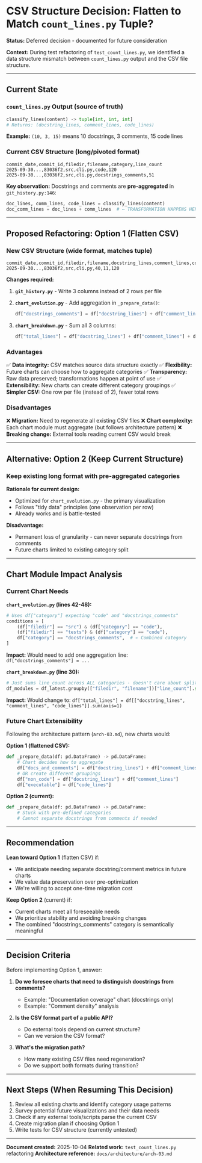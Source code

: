 # CSV Structure Decision: Flatten to Match `count_lines.py` Tuple?

**Status:** Deferred decision - documented for future consideration

**Context:** During test refactoring of `test_count_lines.py`, we identified a data structure mismatch between `count_lines.py` output and the CSV file structure.

---

## Current State

### `count_lines.py` Output (source of truth)

```python
classify_lines(content) -> tuple[int, int, int]
# Returns: (docstring_lines, comment_lines, code_lines)
```

**Example:** `(10, 3, 15)` means 10 docstrings, 3 comments, 15 code lines

### Current CSV Structure (long/pivoted format)

```csv
commit_date,commit_id,filedir,filename,category,line_count
2025-09-30...,83036f2,src,cli.py,code,120
2025-09-30...,83036f2,src,cli.py,docstrings_comments,51
```

**Key observation:** Docstrings and comments are **pre-aggregated** in `git_history.py:146`:

```python
doc_lines, comm_lines, code_lines = classify_lines(content)
doc_comm_lines = doc_lines + comm_lines  # ← TRANSFORMATION HAPPENS HERE
```

---

## Proposed Refactoring: Option 1 (Flatten CSV)

### New CSV Structure (wide format, matches tuple)

```csv
commit_date,commit_id,filedir,filename,docstring_lines,comment_lines,code_lines
2025-09-30...,83036f2,src,cli.py,40,11,120
```

**Changes required:**

1. **`git_history.py`** - Write 3 columns instead of 2 rows per file
2. **`chart_evolution.py`** - Add aggregation in `_prepare_data()`:

   ```python
   df["docstrings_comments"] = df["docstring_lines"] + df["comment_lines"]
   ```

3. **`chart_breakdown.py`** - Sum all 3 columns:

   ```python
   df["total_lines"] = df["docstring_lines"] + df["comment_lines"] + df["code_lines"]
   ```

### Advantages

✅ **Data integrity:** CSV matches source data structure exactly
✅ **Flexibility:** Future charts can choose how to aggregate categories
✅ **Transparency:** Raw data preserved; transformations happen at point of use
✅ **Extensibility:** New charts can create different category groupings
✅ **Simpler CSV:** One row per file (instead of 2), fewer total rows

### Disadvantages

❌ **Migration:** Need to regenerate all existing CSV files
❌ **Chart complexity:** Each chart module must aggregate (but follows architecture pattern)
❌ **Breaking change:** External tools reading current CSV would break

---

## Alternative: Option 2 (Keep Current Structure)

### Keep existing long format with pre-aggregated categories

**Rationale for current design:**

- Optimized for `chart_evolution.py` - the primary visualization
- Follows "tidy data" principles (one observation per row)
- Already works and is battle-tested

**Disadvantage:**

- Permanent loss of granularity - can never separate docstrings from comments
- Future charts limited to existing category split

---

## Chart Module Impact Analysis

### Current Chart Needs

**`chart_evolution.py` (lines 42-48):**

```python
# Uses df["category"] expecting "code" and "docstrings_comments"
conditions = [
    (df["filedir"] == "src") & (df["category"] == "code"),
    (df["filedir"] == "tests") & (df["category"] == "code"),
    df["category"] == "docstrings_comments",  # ← Combined category
]
```

**Impact:** Would need to add one aggregation line: `df["docstrings_comments"] = ...`

**`chart_breakdown.py` (line 30):**

```python
# Just sums line_count across ALL categories - doesn't care about split
df_modules = df_latest.groupby(["filedir", "filename"])["line_count"].sum()
```

**Impact:** Would change to: `df["total_lines"] = df[["docstring_lines", "comment_lines", "code_lines"]].sum(axis=1)`

### Future Chart Extensibility

Following the architecture pattern (`arch-03.md`), new charts would:

**Option 1 (flattened CSV):**

```python
def _prepare_data(df: pd.DataFrame) -> pd.DataFrame:
    # Chart decides how to aggregate
    df["docs_and_comments"] = df["docstring_lines"] + df["comment_lines"]
    # OR create different groupings
    df["non_code"] = df["docstring_lines"] + df["comment_lines"]
    df["executable"] = df["code_lines"]
```

**Option 2 (current):**

```python
def _prepare_data(df: pd.DataFrame) -> pd.DataFrame:
    # Stuck with pre-defined categories
    # Cannot separate docstrings from comments if needed
```

---

## Recommendation

**Lean toward Option 1** (flatten CSV) if:

- We anticipate needing separate docstring/comment metrics in future charts
- We value data preservation over pre-optimization
- We're willing to accept one-time migration cost

**Keep Option 2** (current) if:

- Current charts meet all foreseeable needs
- We prioritize stability and avoiding breaking changes
- The combined "docstrings_comments" category is semantically meaningful

---

## Decision Criteria

Before implementing Option 1, answer:

1. **Do we foresee charts that need to distinguish docstrings from comments?**
   - Example: "Documentation coverage" chart (docstrings only)
   - Example: "Comment density" analysis

2. **Is the CSV format part of a public API?**
   - Do external tools depend on current structure?
   - Can we version the CSV format?

3. **What's the migration path?**
   - How many existing CSV files need regeneration?
   - Do we support both formats during transition?

---

## Next Steps (When Resuming This Decision)

1. Review all existing charts and identify category usage patterns
2. Survey potential future visualizations and their data needs
3. Check if any external tools/scripts parse the current CSV
4. Create migration plan if choosing Option 1
5. Write tests for CSV structure (currently untested)

---

**Document created:** 2025-10-04
**Related work:** `test_count_lines.py` refactoring
**Architecture reference:** `docs/architecture/arch-03.md`
